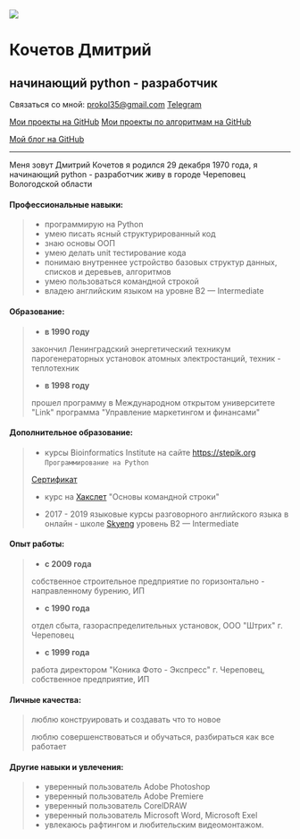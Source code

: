 

#  ![](https://lh3.googleusercontent.com/aRF8YFm6xiKvdLtDFF-Rs7wYtSXOauqxjFELH4i2h_mcc4hiRL6hLzQoQt7USpJdePS8HoAXtLb-1WRH-uSSfPVbR5yjAYlIUqpJ6JVJvz9hGT4Ip8xzwhCrdIn5OTRrJbDXxEQzmohLznf2j-5sc1bZOmegx3ckyF1AkXzndzGUy7m_SKs-AviBRJtoiD7TuJSDRAoBWhWAEaXTar9AUv7cmfHrDAfQF7IO5ZEVrNelyoimIh_Dh0YZilB-E9x6WKuK6imSfSDrkwuzhZMN9Cc1t5RNIPTv64MuJBzhFmO0-McWEk2QxFALpoDtPMEAuIpPL7Kp42bm2N3LRXNH-aRvGWyUvH-TERnObu5TpRFT1lZ-azbxYyRJLMKDQ5AUT-WY2yttzG_StROfdEUJISXX5Yn9VGmNa6LqFgJAu5gFydZHw1p3oFxVQ9RIdrhQR70FChRcrZSr7jUi3aUnXzrBk2Wh9VZXdm6wTWqatz6XDBPw5wJ7xn3lYYQRfwogTEuDIZuolclmvzUJytT9QrQJY3FetbHzlRBqXAGQCAsivfKUGJsXBCPLY_iwrYaVpoLbTe5EXZ-PHaYeMMQvz3gafQF8MyNHwass38WYAXHh4Tih866Mn69n4ew1uN78xV2aopOu5al_u4UXckg4cU1_NknyKeaZcMfM-LFqMFpimhmdfbbfZcFOUF96=w200-h204-no)

# Кочетов Дмитрий 

##  начинающий python - разработчик                         

Связаться со мной: [prokol35@gmail.com](prokol35@gmail.com)         [Telegram](https://t-do.ru/konica1970)

[Мои проекты на GitHub](https://github.com/konicaRu)    [Мои проекты по алгоритмам на GitHub](https://github.com/konicaRu/algorithm)

[Мой блог на GitHub](https://konicaru.github.io./)

------

Меня зовут Дмитрий Кочетов я родился 29 декабря 1970 года, я начинающий python - разработчик живу в городе Череповец Вологодской области

#### Профессиональные навыки:

> - программирую на Python
> - умею писать ясный структурированный код
> - знаю основы ООП
> - умею делать unit тестирование кода
> - понимаю внутреннее устройство базовых структур данных, списков и деревьев, алгоритмов
> - умею пользоваться командной строкой
> - владею английским языком на уровне  B2 — Intermediate 

#### Образование:

> - **в 1990 году** 
>
> закончил Ленинградский энергетический техникум парогенераторных установок атомных электростанций, техник - теплотехник
>
> - **в 1998 году**
>
> прошел программу в Международном открытом университете "Link" программа "Управление маркетингом и финансами"

#### Дополнительное образование:

> - курсы Bioinformatics Institute на сайте https://stepik.org  `Программирование на Python`
>
>
> [Сертификат](https://stepik.org/cert/204366?auth=registration)
>
> - курс на [Хакслет](https://ru.hexlet.io) "Основы командной строки"
>
> - 2017 - 2019 языковые курсы разговорного английского языка в онлайн - школе [Skyeng](https://skyeng.ru/)                                 уровень B2 — Intermediate 

#### Опыт работы:

> - **с 2009 года**
>
> собственное строительное предприятие по горизонтально - направленному бурению, ИП
>
> - **с 1990 года**
>
> отдел сбыта, газораспределительных установок, ООО "Штрих" г. Череповец
>
> - **с 1999 года**
>
> работа директором "Коника Фото - Экспресс" г. Череповец, собственное предприятие, ИП

#### Личные качества:

> люблю конструировать и создавать что то новое
>
> люблю совершенствоваться и обучаться, разбираться как все работает

#### Другие навыки и увлечения:

> - уверенный пользователь Adobe Photoshop
> - уверенный пользователь Adobe Premiere
> - уверенный пользователь CorelDRAW
> - уверенный пользователь Microsoft Word, Microsoft Exel
> - увлекаюсь рафтингом и любительским видеомонтажом.